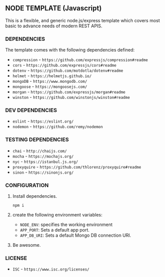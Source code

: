 ## NODE TEMPLATE (Javascript)
This is a flexible, and generic node.js/express template which covers most basic to advance needs of modern REST APIS.

### DEPENDENCIES
The template comes with the following dependencies defined:
* `compression` - `https://github.com/expressjs/compression#readme`
* `cors` - `https://github.com/expressjs/cors#readme`
* `dotenv` - `https://github.com/motdotla/dotenv#readme`
* `helmet` - `https://helmetjs.github.io/`
* `mongoDB` - `https://www.mongodb.com/`
* `mongoose` - `https://mongoosejs.com/`
* `morgan` - `https://github.com/expressjs/morgan#readme`
* `winston` - `https://github.com/winstonjs/winston#readme`

### DEV DEPENDENCIES
* `eslint` - `https://eslint.org/`
* `nodemon` - `https://github.com/remy/nodemon`

### TESTING DEPENDENCIES
* `chai` - `http://chaijs.com/`
* `mocha` - `https://mochajs.org/`
* `nyc` - `https://istanbul.js.org/`
* `proxyquire` - `https://github.com/thlorenz/proxyquire#readme`
* `sinon` - `https://sinonjs.org/`

### CONFIGURATION

1. Install dependencies.
    
    `npm i`
2. create the following environment variables:
    * `NODE_ENV`: specifies the working environment
    * `APP_PORT`: Sets  a default app port. 
    * `APP_DB_URI`: Sets  a default Mongo DB connection URI.
3. Be awesome.

### LICENSE
* `ISC` - `https://www.isc.org/licenses/`
